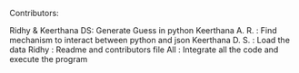 Contributors:

Ridhy & Keerthana DS: Generate Guess in python
Keerthana A. R.     : Find mechanism to interact between python and json
Keerthana D. S.     : Load the data
Ridhy               : Readme and contributors file
All                 : Integrate all the code and execute the program
